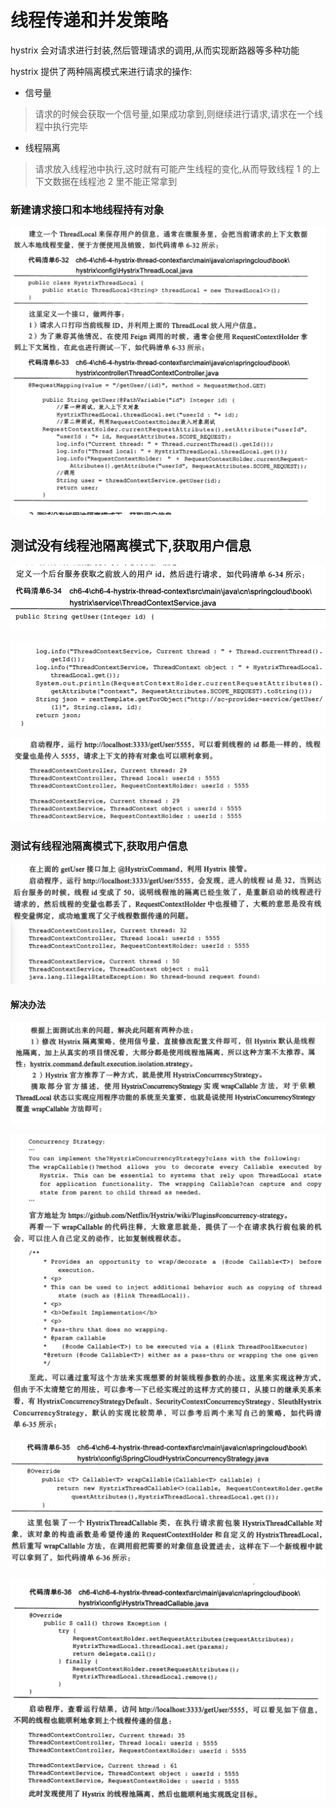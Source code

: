 # 线程传递和并发策略

hystrix 会对请求进行封装,然后管理请求的调用,从而实现断路器等多种功能

hystrix 提供了两种隔离模式来进行请求的操作:

- 信号量

> 请求的时候会获取一个信号量,如果成功拿到,则继续进行请求,请求在一个线程中执行完毕

- 线程隔离

> 请求放入线程池中执行,这时就有可能产生线程的变化,从而导致线程 1 的上下文数据在线程池 2 里不能正常拿到

### 新建请求接口和本地线程持有对象

![image-20200614232639365](../../../assets/image-20200614232639365.png)

## 测试没有线程池隔离模式下,获取用户信息

![image-20200614232659734](../../../assets/image-20200614232659734.png)

![image-20200614232708549](../../../assets/image-20200614232708549.png)

![image-20200614232718876](../../../assets/image-20200614232718876.png)

### 测试有线程池隔离模式下,获取用户信息

![image-20200614232736478](../../../assets/image-20200614232736478.png)

#### 解决办法

![image-20200614232747522](../../../assets/image-20200614232747522.png)

![image-20200614232816507](../../../assets/image-20200614232816507.png)

![image-20200614232824516](../../../assets/image-20200614232824516.png)

![image-20200614232832661](../../../assets/image-20200614232832661.png)